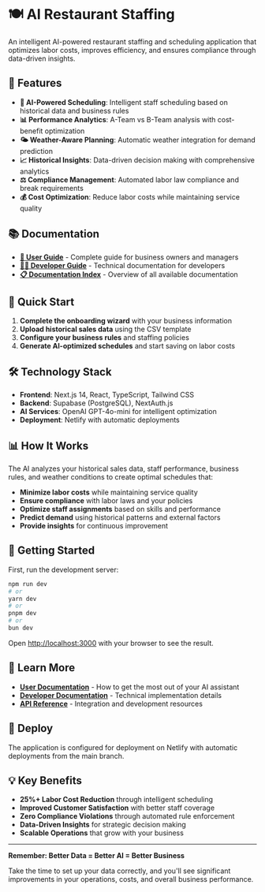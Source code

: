 # 🍽️ AI Restaurant Staffing

An intelligent AI-powered restaurant staffing and scheduling application that optimizes labor costs, improves efficiency, and ensures compliance through data-driven insights.

## 🚀 **Features**

- **🤖 AI-Powered Scheduling**: Intelligent staff scheduling based on historical data and business rules
- **📊 Performance Analytics**: A-Team vs B-Team analysis with cost-benefit optimization
- **🌤️ Weather-Aware Planning**: Automatic weather integration for demand prediction
- **📈 Historical Insights**: Data-driven decision making with comprehensive analytics
- **⚖️ Compliance Management**: Automated labor law compliance and break requirements
- **💰 Cost Optimization**: Reduce labor costs while maintaining service quality

## 📚 **Documentation**

- **[📖 User Guide](./docs/ai-data-usage-user-guide.md)** - Complete guide for business owners and managers
- **[👨‍💻 Developer Guide](./docs/ai-data-usage-developer.md)** - Technical documentation for developers
- **[📋 Documentation Index](./docs/README.md)** - Overview of all available documentation

## 🎯 **Quick Start**

1. **Complete the onboarding wizard** with your business information
2. **Upload historical sales data** using the CSV template
3. **Configure your business rules** and staffing policies
4. **Generate AI-optimized schedules** and start saving on labor costs

## 🛠️ **Technology Stack**

- **Frontend**: Next.js 14, React, TypeScript, Tailwind CSS
- **Backend**: Supabase (PostgreSQL), NextAuth.js
- **AI Services**: OpenAI GPT-4o-mini for intelligent optimization
- **Deployment**: Netlify with automatic deployments

## 📊 **How It Works**

The AI analyzes your historical sales data, staff performance, business rules, and weather conditions to create optimal schedules that:

- **Minimize labor costs** while maintaining service quality
- **Ensure compliance** with labor laws and your policies
- **Optimize staff assignments** based on skills and performance
- **Predict demand** using historical patterns and external factors
- **Provide insights** for continuous improvement

## 🔧 **Getting Started**

First, run the development server:

```bash
npm run dev
# or
yarn dev
# or
pnpm dev
# or
bun dev
```

Open [http://localhost:3000](http://localhost:3000) with your browser to see the result.

## 📖 **Learn More**

- **[User Documentation](./docs/ai-data-usage-user-guide.md)** - How to get the most out of your AI assistant
- **[Developer Documentation](./docs/ai-data-usage-developer.md)** - Technical implementation details
- **[API Reference](./docs/)** - Integration and development resources

## 🚀 **Deploy**

The application is configured for deployment on Netlify with automatic deployments from the main branch.

## 💡 **Key Benefits**

- **25%+ Labor Cost Reduction** through intelligent scheduling
- **Improved Customer Satisfaction** with better staff coverage
- **Zero Compliance Violations** through automated rule enforcement
- **Data-Driven Insights** for strategic decision making
- **Scalable Operations** that grow with your business

---

**Remember: Better Data = Better AI = Better Business**

Take the time to set up your data correctly, and you'll see significant improvements in your operations, costs, and overall business performance.
